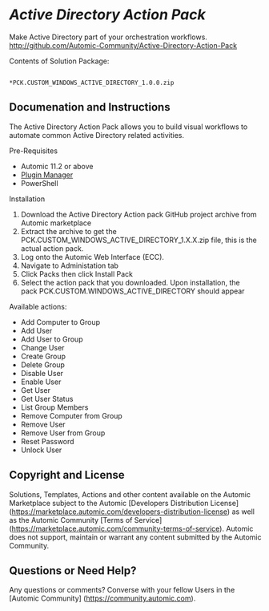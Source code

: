 *Active Directory Action Pack*
=============


Make Active Directory part of your orchestration workflows.
http://github.com/Automic-Community/Active-Directory-Action-Pack

<!-- List of attached files -->
Contents of Solution Package:

						
								*PCK.CUSTOM_WINDOWS_ACTIVE_DIRECTORY_1.0.0.zip
								
						


Documenation and Instructions
---

<p>The Active Directory Action Pack allows you to build visual workflows to automate common Active Directory related activities.</p>
<p>Pre-Requisites</p>
<ul>
<li>Automic 11.2 or above</li>
<li><a href="https://marketplace.automic.com/details/plugin-manager" target="_blank">Plugin Manager</a></li>
<li>PowerShell</li>
</ul>
<p>Installation</p>
<ol>
<li>Download the Active Directory Action pack GitHub project archive from Automic marketplace</li>
<li>Extract the archive to get the PCK.CUSTOM_WINDOWS_ACTIVE_DIRECTORY_1.X.X.zip file, this is the actual action pack.</li>
<li>Log onto the Automic Web Interface (ECC).</li>
<li>Navigate to Administation tab</li>
<li>Click Packs then click Install Pack</li>
<li>Select the action pack that you downloaded. Upon installation, the pack&nbsp;PCK.CUSTOM.WINDOWS_ACTIVE_DIRECTORY should appear</li>
</ol>
<p>Available actions:</p>
<ul>
<li>Add Computer to Group</li>
<li>Add User</li>
<li>Add User to Group</li>
<li>Change User</li>
<li>Create Group</li>
<li>Delete Group</li>
<li>Disable User</li>
<li>Enable User</li>
<li>Get User</li>
<li>Get User Status</li>
<li>List Group Members</li>
<li>Remove Computer from Group</li>
<li>Remove User</li>
<li>Remove User from Group</li>
<li>Reset Password</li>
<li>Unlock User</li>
</ul>

Copyright and License
---

Solutions, Templates, Actions and other content available on the Automic Marketplace subject to the Automic [Developers Distribution License] (https://marketplace.automic.com/developers-distribution-license) as well as the Automic Community [Terms of Service] (https://marketplace.automic.com/community-terms-of-service).
Automic does not support, maintain or warrant any content submitted by the Automic Community.



Questions or Need Help? 
---
Any questions or comments? Converse with your fellow Users in the [Automic Community] (https://community.automic.com).
